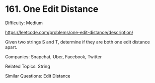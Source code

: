 # 161. One Edit Distance

Difficulty: Medium

https://leetcode.com/problems/one-edit-distance/description/

Given two strings S and T, determine if they are both one edit distance apart.

Companies: Snapchat, Uber, Facebook, Twitter

Related Topics: String

Similar Questions: Edit Distance
